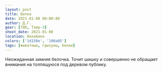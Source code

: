 ```yaml
---
layout: post
title: Белка
date: 2021-01-08 00:00:00
author: Д.Г.
gear: [70D, Таир-3]
shoot_date: 2021-01-08
location: Нахабино
colors: ['1d150e', '100a05']
tags: [животные, грызуны, белки]
---
```

Неожиданная зимняя белочка. Точит шишку и совершенно не обращает внимания на толпящуюся под деревом публику.
